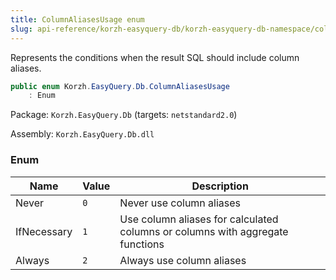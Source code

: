 ```yaml
---
title: ColumnAliasesUsage enum
slug: api-reference/korzh-easyquery-db/korzh-easyquery-db-namespace/columnaliasesusage-enum
---
```



Represents the conditions when the result SQL should include column aliases.
```csharp
public enum Korzh.EasyQuery.Db.ColumnAliasesUsage
    : Enum

```
Package: `Korzh.EasyQuery.Db` (targets: `netstandard2.0`)

Assembly: `Korzh.EasyQuery.Db.dll`

### Enum

| Name | Value | Description | 
| --- | --- | --- | 
| Never | `0` | Never use column aliases | 
| IfNecessary | `1` | Use column aliases for calculated columns or columns with aggregate functions | 
| Always | `2` | Always use column aliases |